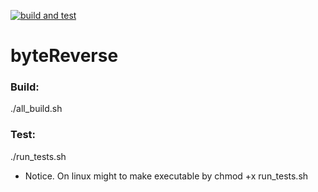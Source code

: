 [![build and test](https://github.com/wakeUPdxxn/byteReverse/actions/workflows/pipeline.yml/badge.svg?branch=master&event=status)](https://github.com/wakeUPdxxn/byteReverse/actions/workflows/pipeline.yml)
# byteReverse
### Build:
./all_build.sh

### Test:
./run_tests.sh 
- Notice. On linux might to make executable by chmod +x run_tests.sh
